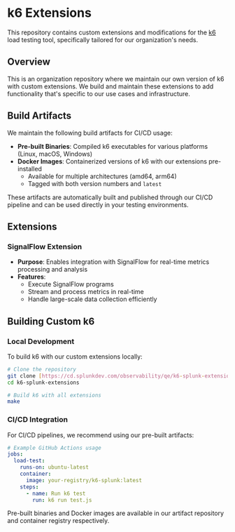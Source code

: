 # k6 Extensions

This repository contains custom extensions and modifications for the [k6](https://k6.io/) load testing tool, specifically tailored for our organization's needs.

## Overview

This is an organization repository where we maintain our own version of k6 with custom extensions. We build and maintain these extensions to add functionality that's specific to our use cases and infrastructure.

## Build Artifacts

We maintain the following build artifacts for CI/CD usage:

- **Pre-built Binaries**: Compiled k6 executables for various platforms (Linux, macOS, Windows)
- **Docker Images**: Containerized versions of k6 with our extensions pre-installed
  - Available for multiple architectures (amd64, arm64)
  - Tagged with both version numbers and `latest`

These artifacts are automatically built and published through our CI/CD pipeline and can be used directly in your testing environments.

## Extensions

### SignalFlow Extension
- **Purpose**: Enables integration with SignalFlow for real-time metrics processing and analysis
- **Features**:
    - Execute SignalFlow programs
    - Stream and process metrics in real-time
    - Handle large-scale data collection efficiently

## Building Custom k6

### Local Development

To build k6 with our custom extensions locally:

```bash
# Clone the repository
git clone [https://cd.splunkdev.com/observability/qe/k6-splunk-extensions.git](https://cd.splunkdev.com/observability/qe/k6-splunk-extensions.git)
cd k6-splunk-extensions

# Build k6 with all extensions
make
```

### CI/CD Integration

For CI/CD pipelines, we recommend using our pre-built artifacts:

```yaml
# Example GitHub Actions usage
jobs:
  load-test:
    runs-on: ubuntu-latest
    container:
      image: your-registry/k6-splunk:latest
    steps:
      - name: Run k6 test
        run: k6 run test.js
```

Pre-built binaries and Docker images are available in our artifact repository and container registry respectively.

